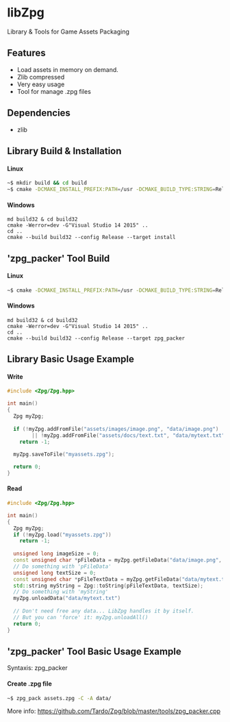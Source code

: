 # libZpg
Library & Tools for Game Assets Packaging

## Features
- Load assets in memory on demand.
- Zlib compressed
- Very easy usage
- Tool for manage .zpg files

## Dependencies
- zlib

## Library Build & Installation
#### Linux
```sh
~$ mkdir build && cd build
~$ cmake -DCMAKE_INSTALL_PREFIX:PATH=/usr -DCMAKE_BUILD_TYPE:STRING=Release .. && make && sudo make install
```
#### Windows
```batch
md build32 & cd build32
cmake -Werror=dev -G"Visual Studio 14 2015" ..
cd ..
cmake --build build32 --config Release --target install
```

## 'zpg_packer' Tool Build
#### Linux
```sh
~$ cmake -DCMAKE_INSTALL_PREFIX:PATH=/usr -DCMAKE_BUILD_TYPE:STRING=Release . && make zpg_packer
```
#### Windows
```batch
md build32 & cd build32
cmake -Werror=dev -G"Visual Studio 14 2015" ..
cd ..
cmake --build build32 --config Release --target zpg_packer
```

## Library Basic Usage Example
#### Write
```cpp
#include <Zpg/Zpg.hpp>

int main()
{
  Zpg myZpg;
  
  if (!myZpg.addFromFile("assets/images/image.png", "data/image.png") 
        || !myZpg.addFromFile("assets/docs/text.txt", "data/mytext.txt"))
    return -1;
    
  myZpg.saveToFile("myassets.zpg");

  return 0;
}
```

#### Read
```cpp
#include <Zpg/Zpg.hpp>

int main()
{
  Zpg myZpg;
  if (!myZpg.load("myassets.zpg"))
    return -1;
    
  unsigned long imageSize = 0;
  const unsigned char *pFileData = myZpg.getFileData("data/image.png", &imageSize);
  // Do something with 'pFileData'
  unsigned long textSize = 0;
  const unsigned char *pFileTextData = myZpg.getFileData("data/mytext.txt", &textSize);
  std::string myString = Zpg::toString(pFileTextData, textSize);
  // Do something with 'myString'
  myZpg.unloadData("data/mytext.txt")
  
  // Don't need free any data... LibZpg handles it by itself.
  // But you can 'force' it: myZpg.unloadAll()
  return 0;
}
```

## 'zpg_packer' Tool Basic Usage Example
Syntaxis: zpg_packer <file> <options>
#### Create .zpg file
```sh
~$ zpg_pack assets.zpg -C -A data/

```
More info: https://github.com/Tardo/Zpg/blob/master/tools/zpg_packer.cpp